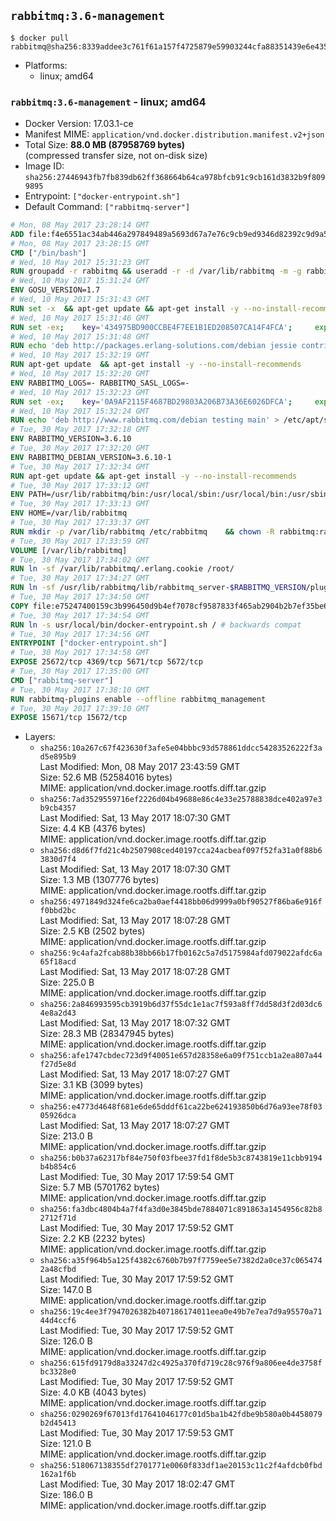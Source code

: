 ## `rabbitmq:3.6-management`

```console
$ docker pull rabbitmq@sha256:8339addee3c761f61a157f4725879e59903244cfa88351439e6e43591c6bbb66
```

-	Platforms:
	-	linux; amd64

### `rabbitmq:3.6-management` - linux; amd64

-	Docker Version: 17.03.1-ce
-	Manifest MIME: `application/vnd.docker.distribution.manifest.v2+json`
-	Total Size: **88.0 MB (87958769 bytes)**  
	(compressed transfer size, not on-disk size)
-	Image ID: `sha256:27446943fb7fb839db62ff368664b64ca978bfcb91c9cb161d3832b9f8099895`
-	Entrypoint: `["docker-entrypoint.sh"]`
-	Default Command: `["rabbitmq-server"]`

```dockerfile
# Mon, 08 May 2017 23:28:14 GMT
ADD file:f4e6551ac34ab446a297849489a5693d67a7e76c9cb9ed9346d82392c9d9a5fe in / 
# Mon, 08 May 2017 23:28:15 GMT
CMD ["/bin/bash"]
# Wed, 10 May 2017 15:31:23 GMT
RUN groupadd -r rabbitmq && useradd -r -d /var/lib/rabbitmq -m -g rabbitmq rabbitmq
# Wed, 10 May 2017 15:31:24 GMT
ENV GOSU_VERSION=1.7
# Wed, 10 May 2017 15:31:43 GMT
RUN set -x 	&& apt-get update && apt-get install -y --no-install-recommends ca-certificates wget && rm -rf /var/lib/apt/lists/* 	&& wget -O /usr/local/bin/gosu "https://github.com/tianon/gosu/releases/download/$GOSU_VERSION/gosu-$(dpkg --print-architecture)" 	&& wget -O /usr/local/bin/gosu.asc "https://github.com/tianon/gosu/releases/download/$GOSU_VERSION/gosu-$(dpkg --print-architecture).asc" 	&& export GNUPGHOME="$(mktemp -d)" 	&& gpg --keyserver ha.pool.sks-keyservers.net --recv-keys B42F6819007F00F88E364FD4036A9C25BF357DD4 	&& gpg --batch --verify /usr/local/bin/gosu.asc /usr/local/bin/gosu 	&& rm -r "$GNUPGHOME" /usr/local/bin/gosu.asc 	&& chmod +x /usr/local/bin/gosu 	&& gosu nobody true 	&& apt-get purge -y --auto-remove ca-certificates wget
# Wed, 10 May 2017 15:31:46 GMT
RUN set -ex; 	key='434975BD900CCBE4F7EE1B1ED208507CA14F4FCA'; 	export GNUPGHOME="$(mktemp -d)"; 	gpg --keyserver ha.pool.sks-keyservers.net --recv-keys "$key"; 	gpg --export "$key" > /etc/apt/trusted.gpg.d/erlang-solutions.gpg; 	rm -r "$GNUPGHOME"; 	apt-key list
# Wed, 10 May 2017 15:31:48 GMT
RUN echo 'deb http://packages.erlang-solutions.com/debian jessie contrib' > /etc/apt/sources.list.d/erlang.list
# Wed, 10 May 2017 15:32:19 GMT
RUN apt-get update 	&& apt-get install -y --no-install-recommends 		erlang-asn1 		erlang-base-hipe 		erlang-crypto 		erlang-eldap 		erlang-inets 		erlang-mnesia 		erlang-nox 		erlang-os-mon 		erlang-public-key 		erlang-ssl 		erlang-xmerl 	&& rm -rf /var/lib/apt/lists/*
# Wed, 10 May 2017 15:32:20 GMT
ENV RABBITMQ_LOGS=- RABBITMQ_SASL_LOGS=-
# Wed, 10 May 2017 15:32:23 GMT
RUN set -ex; 	key='0A9AF2115F4687BD29803A206B73A36E6026DFCA'; 	export GNUPGHOME="$(mktemp -d)"; 	gpg --keyserver ha.pool.sks-keyservers.net --recv-keys "$key"; 	gpg --export "$key" > /etc/apt/trusted.gpg.d/rabbitmq.gpg; 	rm -r "$GNUPGHOME"; 	apt-key list
# Wed, 10 May 2017 15:32:24 GMT
RUN echo 'deb http://www.rabbitmq.com/debian testing main' > /etc/apt/sources.list.d/rabbitmq.list
# Tue, 30 May 2017 17:32:18 GMT
ENV RABBITMQ_VERSION=3.6.10
# Tue, 30 May 2017 17:32:20 GMT
ENV RABBITMQ_DEBIAN_VERSION=3.6.10-1
# Tue, 30 May 2017 17:32:34 GMT
RUN apt-get update && apt-get install -y --no-install-recommends 		rabbitmq-server=$RABBITMQ_DEBIAN_VERSION 	&& rm -rf /var/lib/apt/lists/*
# Tue, 30 May 2017 17:33:12 GMT
ENV PATH=/usr/lib/rabbitmq/bin:/usr/local/sbin:/usr/local/bin:/usr/sbin:/usr/bin:/sbin:/bin
# Tue, 30 May 2017 17:33:13 GMT
ENV HOME=/var/lib/rabbitmq
# Tue, 30 May 2017 17:33:37 GMT
RUN mkdir -p /var/lib/rabbitmq /etc/rabbitmq 	&& chown -R rabbitmq:rabbitmq /var/lib/rabbitmq /etc/rabbitmq 	&& chmod -R 777 /var/lib/rabbitmq /etc/rabbitmq
# Tue, 30 May 2017 17:33:59 GMT
VOLUME [/var/lib/rabbitmq]
# Tue, 30 May 2017 17:34:02 GMT
RUN ln -sf /var/lib/rabbitmq/.erlang.cookie /root/
# Tue, 30 May 2017 17:34:27 GMT
RUN ln -sf /usr/lib/rabbitmq/lib/rabbitmq_server-$RABBITMQ_VERSION/plugins /plugins
# Tue, 30 May 2017 17:34:50 GMT
COPY file:e75247400159c3b996450d9b4ef7078cf9587833f465ab2904b2b7ef35be65e9 in /usr/local/bin/ 
# Tue, 30 May 2017 17:34:54 GMT
RUN ln -s usr/local/bin/docker-entrypoint.sh / # backwards compat
# Tue, 30 May 2017 17:34:56 GMT
ENTRYPOINT ["docker-entrypoint.sh"]
# Tue, 30 May 2017 17:34:58 GMT
EXPOSE 25672/tcp 4369/tcp 5671/tcp 5672/tcp
# Tue, 30 May 2017 17:35:00 GMT
CMD ["rabbitmq-server"]
# Tue, 30 May 2017 17:38:10 GMT
RUN rabbitmq-plugins enable --offline rabbitmq_management
# Tue, 30 May 2017 17:39:10 GMT
EXPOSE 15671/tcp 15672/tcp
```

-	Layers:
	-	`sha256:10a267c67f423630f3afe5e04bbbc93d578861ddcc54283526222f3ad5e895b9`  
		Last Modified: Mon, 08 May 2017 23:43:59 GMT  
		Size: 52.6 MB (52584016 bytes)  
		MIME: application/vnd.docker.image.rootfs.diff.tar.gzip
	-	`sha256:7ad3529559716ef2226d04b49688e86c4e33e25788838dce402a97e3b9cb4357`  
		Last Modified: Sat, 13 May 2017 18:07:30 GMT  
		Size: 4.4 KB (4376 bytes)  
		MIME: application/vnd.docker.image.rootfs.diff.tar.gzip
	-	`sha256:d8d6f7fd21c4b2507908ced40197cca24acbeaf097f52fa31a0f88b63830d7f4`  
		Last Modified: Sat, 13 May 2017 18:07:30 GMT  
		Size: 1.3 MB (1307776 bytes)  
		MIME: application/vnd.docker.image.rootfs.diff.tar.gzip
	-	`sha256:4971849d324fe6ca2ba0aef4418bb06d9999a0bf90527f86ba6e916ff0bbd2bc`  
		Last Modified: Sat, 13 May 2017 18:07:28 GMT  
		Size: 2.5 KB (2502 bytes)  
		MIME: application/vnd.docker.image.rootfs.diff.tar.gzip
	-	`sha256:9c4afa2fcab88b38bb66b17fb0162c5a7d5175984afd079022afdc6a65f18acd`  
		Last Modified: Sat, 13 May 2017 18:07:28 GMT  
		Size: 225.0 B  
		MIME: application/vnd.docker.image.rootfs.diff.tar.gzip
	-	`sha256:2a846993595cb3919b6d37f55dc1e1ac7f593a8ff7dd58d3f2d03dc64e8a2d43`  
		Last Modified: Sat, 13 May 2017 18:07:32 GMT  
		Size: 28.3 MB (28347945 bytes)  
		MIME: application/vnd.docker.image.rootfs.diff.tar.gzip
	-	`sha256:afe1747cbdec723d9f40051e657d28358e6a09f751ccb1a2ea807a44f27d5e8d`  
		Last Modified: Sat, 13 May 2017 18:07:27 GMT  
		Size: 3.1 KB (3099 bytes)  
		MIME: application/vnd.docker.image.rootfs.diff.tar.gzip
	-	`sha256:e4773d4648f681e6de65dddf61ca22be624193850b6d76a93ee78f0305926dca`  
		Last Modified: Sat, 13 May 2017 18:07:27 GMT  
		Size: 213.0 B  
		MIME: application/vnd.docker.image.rootfs.diff.tar.gzip
	-	`sha256:b0b37a62317bf84e750f03fbee37fd1f8de5b3c8743819e11cbb9194b4b854c6`  
		Last Modified: Tue, 30 May 2017 17:59:54 GMT  
		Size: 5.7 MB (5701762 bytes)  
		MIME: application/vnd.docker.image.rootfs.diff.tar.gzip
	-	`sha256:fa3dbc4804b4a7f4fa3d0e3845bde7884071c891863a1454956c82b82712f71d`  
		Last Modified: Tue, 30 May 2017 17:59:52 GMT  
		Size: 2.2 KB (2232 bytes)  
		MIME: application/vnd.docker.image.rootfs.diff.tar.gzip
	-	`sha256:a35f964b5a125f4382c6760b7b97f7759ee5e7382d2a0ce37c0654742a48cfbd`  
		Last Modified: Tue, 30 May 2017 17:59:52 GMT  
		Size: 147.0 B  
		MIME: application/vnd.docker.image.rootfs.diff.tar.gzip
	-	`sha256:19c4ee3f7947026382b407186174011eea0e49b7e7ea7d9a95570a7144d4ccf6`  
		Last Modified: Tue, 30 May 2017 17:59:52 GMT  
		Size: 126.0 B  
		MIME: application/vnd.docker.image.rootfs.diff.tar.gzip
	-	`sha256:615fd9179d8a33247d2c4925a370fd719c28c976f9a806ee4de3758fbc3328e0`  
		Last Modified: Tue, 30 May 2017 17:59:52 GMT  
		Size: 4.0 KB (4043 bytes)  
		MIME: application/vnd.docker.image.rootfs.diff.tar.gzip
	-	`sha256:0290269f67013fd17641046177c01d5ba1b42fdbe9b580a0b4458079b2d45413`  
		Last Modified: Tue, 30 May 2017 17:59:53 GMT  
		Size: 121.0 B  
		MIME: application/vnd.docker.image.rootfs.diff.tar.gzip
	-	`sha256:518067138355df2701771e0060f833df1ae20153c11c2f4afdcb0fbd162a1f6b`  
		Last Modified: Tue, 30 May 2017 18:02:47 GMT  
		Size: 186.0 B  
		MIME: application/vnd.docker.image.rootfs.diff.tar.gzip
